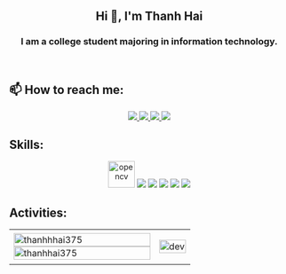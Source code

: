 <!-- <img align="left" width="400" src="https://github.githubassets.com/images/modules/profile/profile-first-repo.svg" /> -->
<!-- <img align="right" width="64" src="https://img.icons8.com/color/48/vietnam-circular.png" /> -->

<h2 align="center">Hi 👋, I'm Thanh Hai </h2>
<p align="center">
  <h3 align="center">I am a college student majoring in information technology.</h3>
</p>

<br />

## 📫 How to reach me:

<p align="center">

  <a href="https://www.facebook.com/nthai375" alt="Facebook">
    <img src="https://img.icons8.com/fluent/48/000000/facebook-new.png" target="_blank" />
  </a> 
  <a href="https://github.com/thanhhai375" alt="Github">
    <img src="https://img.icons8.com/fluent/48/000000/github.png"/>
  </a> 
  <a href="......" alt="Youtube channel" target="_blank" >
    <img src="https://img.icons8.com/fluent/48/000000/youtube-play.png"/>
  </a>
  <a href="mailto:thanhhai30007200@gmail.com" alt="Email">
    <img src="https://img.icons8.com/fluent/48/000000/mailing.png"/>
  </a>
</p>

## Skills:
<p align="center">
  <img src="https://www.vectorlogo.zone/logos/opencv/opencv-icon.svg" alt="opencv" width="48" height="48"/> 
  <img src="https://github.com/user-attachments/assets/3ebc07ca-bf9a-4bcd-92ea-87bc370566e1/>
  <img src="https://img.icons8.com/color/48/000000/microsoft-sql-server.png"/>
  <img src="https://img.icons8.com/color/48/000000/mysql-logo.png"/>
  <img src="https://img.icons8.com/color/48/000000/github-2.png"/>
  <img src="https://img.icons8.com/color/48/000000/visual-studio-code-2019.png"/>
  <img src="https://img.icons8.com/color/48/null/visual-studio--v2.png"/>
</p>


## Activities:

<table style="width:100%;">
  <tr>
    <td>
      <img src="https://github-readme-stats.vercel.app/api?username=thanhhai375&theme=tokyonight&show_icons=true&hide_border=true&count_private=true" alt="thanhhhai375" width="100%"/>
      <img src="https://streak-stats.demolab.com?user=thanhhai375&theme=tokyonight&hide_border=true" alt="thanhhai375" width="100%"/>
    </td>
    <td>
      <p align="center"> 
        <img src="https://cdn.dribbble.com/users/1059583/screenshots/4171367/coding-freak.gif" alt="dev" width="100%"/>
      </p>
    </td>
  </tr>
</table>




